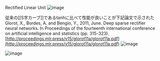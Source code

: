 
Rectified Linear Unit
![image](https://gyazo.com/848e2236bab02732e1979df7acdf684c/thumb/1000)


従来の[[S字カーブ]]であるtanhに比べて性能が良いことが下記論文で示された
Glorot, X., Bordes, A. and Bengio, Y., 2011, June. Deep sparse rectifier neural networks. In Proceedings of the fourteenth international conference on artificial intelligence and statistics (pp. 315-323).
[http://proceedings.mlr.press/v15/glorot11a/glorot11a.pdf](http://proceedings.mlr.press/v15/glorot11a/glorot11a.pdf)
![image](https://gyazo.com/049c141201bc18c684db3943db8a2c43/thumb/1000)

![image](https://gyazo.com/febe2e044d1c5b503e7f66a8ffa68bb5/thumb/1000)

